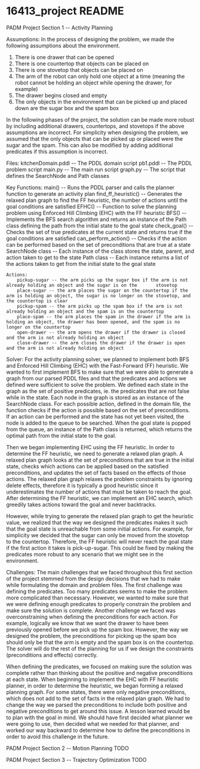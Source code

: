 # 16413_project README
PADM Project Section 1 -- Activity Planning

Assumptions: 
In the process of designing the problem, we made the following assumptions about the environment.
1) There is one drawer that can be opened
2) There is one countertop that objects can be placed on
3) There is one stovetop that objects can be placed on
4) The arm of the robot can only hold one object at a time (meaning the robot cannot be holding an object while opening the drawer, for example)
5) The drawer begins closed and empty
6) The only objects in the environment that can be picked up and placed down are the sugar box and the spam box

In the following phases of the project, the solution can be made more robust by including additional drawers, countertops, and stovetops if the above assumptions are incorrect. For simplicity when designing the problem, we assumed that the only objects that can be picked up or placed were the sugar and the spam. This can also be modified by adding additional predicates if this assumption is incorrect.

Files: 
    kitchenDomain.pddl -- The PDDL domain script
    pb1.pddl --  The PDDL problem script
    main.py -- The main run script
    graph.py -- The script that defines the SearchNode and Path classes

Key Functions: 
    main() -- Runs the PDDL parser and calls the planner function to generate an activity plan
    find_ff_heuristic() -- Generates the relaxed plan graph to find the FF heuristic, the number of actions until the goal conditions are satisfied
    EFHC() -- Function to solve the planning problem using Enforced Hill Climbing (EHC) with the FF heuristic
    BFS() -- Implements the BFS search algorithm and returns an instance of the Path class defining the path from the initial state to the goal state
    check_goal() -- Checks the set of true predicates at the current state and returns true if the goal conditions are satisfied
    can_perform_action() -- Checks if the action can be performed based on the set of preconditions that are true at a state
    SearchNode class -- Each instance of the class stores the state, parent, and action taken to get to the state
    Path class -- Each instance returns a list of the actions taken to get from the initial state to the goal state

    Actions:
        pickup-sugar -- the arm picks up the sugar box if the arm is not already holding an object and the sugar is on the       stovetop
        place-sugar -- the arm places the sugar on the countertop if the arm is holding an object, the sugar is no longer on the stovetop, and the countertop is clear
        pickup-spam -- the arm picks up the spam box if the arm is not already holding an object and the spam is on the countertop
        place-spam -- the arm places the spam in the drawer if the arm is holding an object, the drawer has been opened, and the spam is no longer on the countertop
        open-drawer -- the arm opens the drawer if the drawer is closed and the arm is not already holding an object
        close-drawer -- the arm closes the drawer if the drawer is open and the arm is not already holding an object

Solver:
For the activity planning solver, we planned to implement both BFS and Enforced Hill Climbing (EHC) with the Fast-Forward (FF) heuristic. We wanted to first implement BFS to make sure that we were able to generate a graph from our parsed PDDL files and that the predicates and actions we defined were sufficient to solve the problem. We defined each state in the graph as the set of positive predicates, ie. the predicates that are not false while in the state. Each node in the graph is stored as an instance of the SearchNode class. For each possible action, defined in the domain file, the function checks if the action is possible based on the set of preconditions. If an action can be performed and the state has not yet been visited, the node is added to the queue to be searched. When the goal state is popped from the queue, an instance of the Path class is returned, which returns the optimal path from the initial state to the goal.

Then we began implementing EHC using the FF heuristic. In order to determine the FF heuristic, we need to generate a relaxed plan graph. A relaxed plan graph looks at the set of preconditions that are true in the initial state, checks which actions can be applied based on the satisfied preconditions, and updates the set of facts based on the effects of those actions. The relaxed plan graph relaxes the problem constraints by ignoring delete effects, therefore it is typically a good heuristic since it underestimates the number of actions that must be taken to reach the goal. After determining the FF heuristic, we can implement an EHC search, which greedily takes actions toward the goal and never backtracks. 

However, while trying to generate the relaxed plan graph to get the heuristic value, we realized that the way we designed the predicates makes it such that the goal state is unreachable from some initial actions. For example, for simplicity we decided that the sugar can only be moved from the stovetop to the countertop. Therefore, the FF heuristic will never reach the goal state if the first action it takes is pick-up-sugar. This could be fixed by making the predicates more robust to any scenario that we might see in the environment. 

Challenges:
The main challenges that we faced throughout this first section of the project stemmed from the design decisions that we had to make while formulating the domain and problem files. The first challenge was defining the predicates. Too many predicates seems to make the problem more complicated than necessary. However, we wanted to make sure that we were defining enough predicates to properly constrain the problem and make sure the solution is complete. Another challenge we faced was overconstraining when defining the preconditions for each action. For example, logically we know that we want the drawer to have been previously opened before we pick up the spam box. However, the way we designed the problem, the preconditions for picking up the spam box should only be that the arm is empty and the spam box is on the countertop. The solver will do the rest of the planning for us if we design the constraints (preconditions and effects) correctly. 

When defining the predicates, we focused on making sure the solution was complete rather than thinking about the positive and negative preconditions at each state. When beginning to implement the EHC with FF heuristic planner, in order to determine the heuristic, we began forming a relaxed planning graph. For some states, there were only negative preconditions, which does not add to the set of facts in the relaxed plan graph. We had to change the way we parsed the preconditions to include both positive and negative preconditions to get around this issue. A lesson learned would be to plan with the goal in mind. We should have first decided what planner we were going to use, then decided what we needed for that planner, and worked our way backward to determine how to define the preconditions in order to avoid this challenge in the future.

PADM Project Section 2 -- Motion Planning
TODO

PADM Project Section 3 -- Trajectory Optimization
TODO
